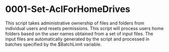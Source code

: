 # 0001-Set-AclForHomeDrives
This script takes administrative ownership of files and folders from individual users and resets permissions. This script will process users home folders based on the user names obtained from a set of input files. The input files are automatically generated by the script and processed in batches specified by the $BatchLimit variable.
